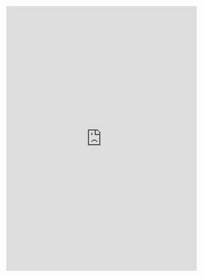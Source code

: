 <iframe
  src="https://www.chatbase.co/chatbot-iframe/CT-A01M4B48K_8Dnjkh4"
  width="100%"
  style="height: 700px; min-height: 700px; border: none;"
></iframe>

